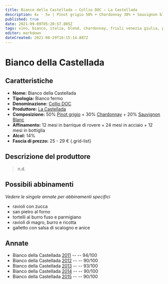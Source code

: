 ```yaml
---
title: Bianco della Castellada – Collio DOC – La Castellada
description: 4★ - 5★ | Pinot grigio 50% + Chardonnay 30% + Sauvignon blanc 20%| Friuli Venezia Giulia (IT) | ravioli con zucca, san pietro al forno, tortelli al burro fuso e parmigiano, ravioli di magro burro e ricotta, galletto con salsa di scalogno e anice
published: true
date: 2021-09-09T05:20:57.805Z
tags: vino, bianco, italia, blend, chardonnay, friuli venezia giulia, pinot grigio, fermo, 5 stelle, 25 - 29 €, sauvignon blanc, ravioli con zucca, san pietro al forno, tortelli al burro fuso e parmigiano, ravioli di magro burro e ricotta, galletto con salsa di scalogno e anice
editor: markdown
dateCreated: 2021-08-29T16:15:14.887Z
---
```


# Bianco della Castellada

## Caratteristiche
- **Nome:** Bianco della Castellada
- **Tipologia:** Bianco fermo
- **Denominazione:** [Collio DOC](/denominazioni/Italia/Friuli-Venezia-Giulia/DOC/Collio)
- **Produttore:** [La Castellada](/produttori/Italia/Friuli-Venezia-Giulia/La-Castellada) 
- **Composizione:** 50% [Pinot grigio](/vitigni/Italia/bacca-bianca/pinot-grigio) + 30% [Chardonnay](/vitigni/Francia/bacca-bianca/chardonnay) + 20% [Sauvignon Blanc](/vitigni/Francia/bacca-bianca/sauvignon-blanc)
- **Affinamento:** 12 mesi in barrique di rovere + 24 mesi in acciaio + 12 mesi in bottiglia
- **Alcol:** 14%
- **Fascia di prezzo:** 25 - 29 €
{.grid-list}

## Descrizione del produttore

> n.d.

## Possibili abbinamenti
*Vedere le singole annate per abbinamenti specifici*

- ravioli con zucca 
- san pietro al forno 
- tortelli al burro fuso e parmigiano 
- ravioli di magro, burro e ricotta 
- galletto con salsa di scalogno e anice

## Annate
- Bianco della Castellada [2011](/vini/Italia/Friuli-Venezia-Giulia/La-Castellada/Bianco-della-Castellada/2011) -- <span class="star-5"></span> -- 94/100
- Bianco della Castellada [2012](/vini/Italia/Friuli-Venezia-Giulia/La-Castellada/Bianco-della-Castellada/2012) -- <span class="star-4"></span> -- 90/100
- Bianco della Castellada [2013](/vini/Italia/Friuli-Venezia-Giulia/La-Castellada/Bianco-della-Castellada/2013) -- <span class="star-5"></span> -- 93/100
- Bianco della Castellada [2014](/vini/Italia/Friuli-Venezia-Giulia/La-Castellada/Bianco-della-Castellada/2014) -- <span class="star-4"></span> -- 90/100
- Bianco della Castellada [2015](/vini/Italia/Friuli-Venezia-Giulia/La-Castellada/Bianco-della-Castellada/2015) -- <span class="star-4"></span> -- 90/100


